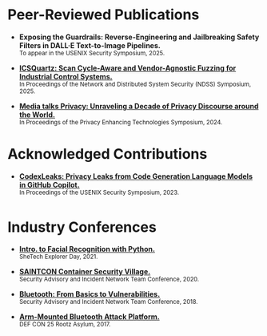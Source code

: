 # Peer-Reviewed Publications

- **Exposing the Guardrails: Reverse-Engineering and Jailbreaking Safety Filters in DALL·E Text-to-Image Pipelines.** <br>
  <sup>To appear in the USENIX Security Symposium, 2025.</sup>

- **[ICSQuartz: Scan Cycle-Aware and Vendor-Agnostic Fuzzing for Industrial Control Systems.](https://www.ndss-symposium.org/wp-content/uploads/2025-795-paper.pdf)** <br>
  <sup>In Proceedings of the Network and Distributed System Security (NDSS) Symposium, 2025.</sup>

- **[Media talks Privacy: Unraveling a Decade of Privacy Discourse around the World.](https://petsymposium.org/popets/2024/popets-2024-0109.pdf)** <br>
  <sup>In Proceedings of the Privacy Enhancing Technologies Symposium, 2024.</sup>

# Acknowledged Contributions

- **[CodexLeaks: Privacy Leaks from Code Generation Language Models in GitHub Copilot.](https://www.usenix.org/system/files/usenixsecurity23-niu.pdf)** <br>
  <sup>In Proceedings of the USENIX Security Symposium, 2023.</sup>

# Industry Conferences

- **[Intro. to Facial Recognition with Python.](https://www.shetechexplorer.com/workshop-utos-artificial-intelligence-and-machine-learning/)** <br>
  <sup>SheTech Explorer Day, 2021.</sup>

- **[SAINTCON Container Security Village.](https://github.com/corbanvilla/saintcon-container-village)** <br>
  <sup>Security Advisory and Incident Network Team Conference, 2020.</sup>

- **[Bluetooth: From Basics to Vulnerabilities.](https://www.youtube.com/watch?v=fAKizRuEQOw)** <br>
  <sup>Security Advisory and Incident Network Team Conference, 2018.</sup>

- **[Arm-Mounted Bluetooth Attack Platform.](https://www.youtube.com/watch?v=4o9nKWI0lXM)** <br>
  <sup>DEF CON 25 Rootz Asylum, 2017.</sup>
